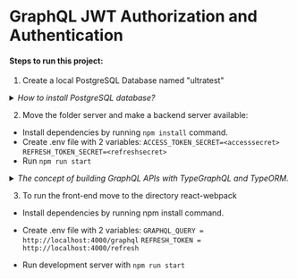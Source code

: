 # GraphQL JWT Authorization and Authentication

#### Steps to run this project:

1. Create a local PostgreSQL Database named "ultratest"

<details><summary><em>How to install PostgreSQL database?</em></summary>
<p>
   
  - Install Homebrew (https://brew.sh/) or run the command in terminal `brew -v` to make sure Brew installed.
  - Run the command `brew install postgresql`, thenof it is not started `brew services start`
  - To create user and password run command `CREATE ROLE <app_user> WITH LOGIN PASSWORD <app_password>;`
  - To create database use command `CREATE DATEBASE <app_database>;`
  - To connect to database use commant `\connect <app_database>;`

</p>
</details>

2. Move the folder server and make a backend server available:

- Install dependencies by running `npm install` command.
- Create .env file with 2 variables:
  `ACCESS_TOKEN_SECRET=<accesssecret>`
  `REFRESH_TOKEN_SECRET=<refreshsecret>`
- Run `npm run start`

<details><summary><em>The concept of building GraphQL APIs with TypeGraphQL and TypeORM.</em></summary>
<p>
   
The main goal of using the tools is to unify and simplify the work with the database and GraphQL schema with further processing to resolvers in one place. TypeORM library gets data from a database and maps tables to model classes, TypeGraphQL generates a GraphQL schema into classes with Typescript and allows us toprocess resolvers in one place.

Here, we are installing:

- TypeORM library using CLI
  - install global version `npm i -g typeorm`
  - initialize a new TypeORM project `init --name <folder_name> --database postgres`
   
100. First list item
     - First nested list item
       - Second nested list item   
   

</p>
</details>

3. To run the front-end move to the directory react-webpack

- Install dependencies by running npm install command.
- Create .env file with 2 variables:
  `GRAPHQL_QUERY = http://localhost:4000/graphql`
  `REFRESH_TOKEN = http://localhost:4000/refresh`

- Run development server with `npm run start`
